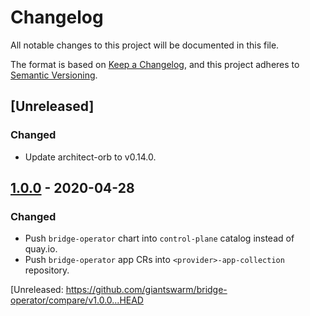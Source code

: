 # Changelog

All notable changes to this project will be documented in this file.

The format is based on [Keep a Changelog](https://keepachangelog.com/en/1.0.0/),
and this project adheres to [Semantic Versioning](https://semver.org/spec/v2.0.0.html).

## [Unreleased]

### Changed

- Update architect-orb to v0.14.0.

## [1.0.0] - 2020-04-28

### Changed

- Push `bridge-operator` chart into `control-plane` catalog instead of quay.io.
- Push `bridge-operator` app CRs into `<provider>-app-collection` repository.

[Unreleased: https://github.com/giantswarm/bridge-operator/compare/v1.0.0...HEAD

[1.0.0]: https://github.com/giantswarm/bridge-operator/tag/v1.0.0
